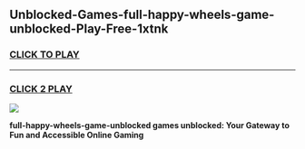 
## Unblocked-Games-full-happy-wheels-game-unblocked-Play-Free-1xtnk
<h3>
<a href="https://premium76.site?title=full-happy-wheels-game-unblocked&ref=09A">CLICK TO PLAY</a></h3>
<hr>

<h3>
<a href="https://premium76.site?title=full-happy-wheels-game-unblocked&ref=09A">CLICK 2 PLAY</a>
  
</h3>

<a href="https://premium76.site?title=full-happy-wheels-game-unblocked&ref=09A"><img src="https://clearcache.store/games.png"></a>


**full-happy-wheels-game-unblocked games unblocked: Your Gateway to Fun and Accessible Online Gaming**
